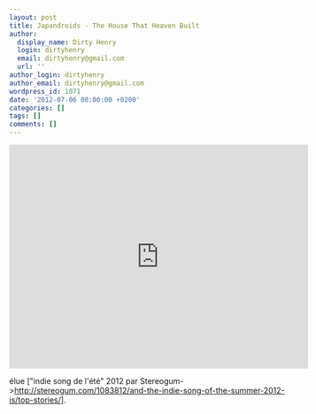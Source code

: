 ```yaml
---
layout: post
title: Japandroids - The House That Heaven Built
author:
  display_name: Dirty Henry
  login: dirtyhenry
  email: dirtyhenry@gmail.com
  url: ''
author_login: dirtyhenry
author_email: dirtyhenry@gmail.com
wordpress_id: 1071
date: '2012-07-06 08:00:00 +0200'
categories: []
tags: []
comments: []
---
```

<iframe width="540" height="405" src="http://www.youtube.com/embed/alW6358dPxI" frameborder="0" allowfullscreen></iframe>

élue ["indie song de l'été" 2012 par Stereogum->http://stereogum.com/1083812/and-the-indie-song-of-the-summer-2012-is/top-stories/].
